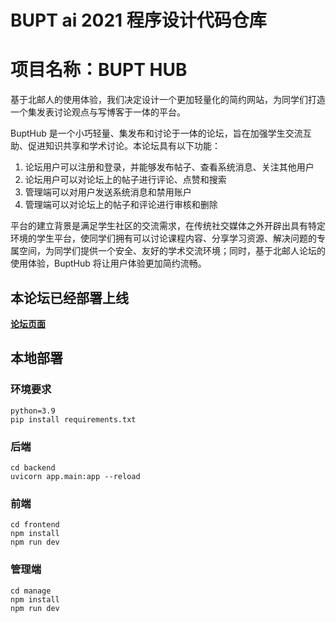 # BUPT ai 2021 程序设计代码仓库

# 项目名称：BUPT HUB

基于北邮人的使用体验，我们决定设计一个更加轻量化的简约网站，为同学们打造一个集发表讨论观点与写博客于一体的平台。

BuptHub 是一个小巧轻量、集发布和讨论于一体的论坛，旨在加强学生交流互助、促进知识共享和学术讨论。本论坛具有以下功能：

1. 论坛用户可以注册和登录，并能够发布帖子、查看系统消息、关注其他用户
2. 论坛用户可以对论坛上的帖子进行评论、点赞和搜索
3. 管理端可以对用户发送系统消息和禁用账户
4. 管理端可以对论坛上的帖子和评论进行审核和删除

平台的建立背景是满足学生社区的交流需求，在传统社交媒体之外开辟出具有特定环境的学生平台，使同学们拥有可以讨论课程内容、分享学习资源、解决问题的专属空间，为同学们提供一个安全、友好的学术交流环境；同时，基于北邮人论坛的使用体验，BuptHub 将让用户体验更加简约流畅。

## 本论坛已经部署上线

**[论坛页面](http://182.92.3.13:9999/)**

## 本地部署

### 环境要求

    python=3.9
    pip install requirements.txt

### 后端

    cd backend
    uvicorn app.main:app --reload

### 前端

    cd frontend
    npm install
    npm run dev

### 管理端

    cd manage
    npm install
    npm run dev

